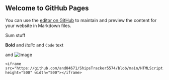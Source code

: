 ## Welcome to GitHub Pages

You can use the [editor on GitHub](https://github.com/and04671/ShipsTracker5574/edit/gh-pages/index.md) to maintain and preview the content for your website in Markdown files.



Sum stuff

**Bold** and _Italic_ and `Code` text

 and ![Image](src)
```
<iframe src="https://github.com/and04671/ShipsTracker5574/blob/main/HTMLScript.html" height="500" width="500"></iframe>


